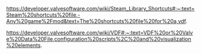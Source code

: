 https://developer.valvesoftware.com/wiki/Steam_Library_Shortcuts#:~:text=Steam%20shortcuts%20file,-Any%20game%2Fmod&text=The%20shortcuts%20file%20for%20a,vdf.

https://developer.valvesoftware.com/wiki/VDF#:~:text=VDF%20or%20Valve%20Data%20File,configuration%20scripts%2C%20and%20visualization%20elements.